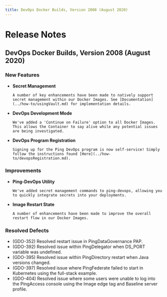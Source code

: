 ```yaml
---
title: DevOps Docker Builds, Version 2008 (August 2020)
---
```

# Release Notes

## DevOps Docker Builds, Version 2008 (August 2020)

### New Features

- **Secret Management**

      A number of key enhancements have been made to natively support secret management within our Docker Images. See [Documentation](../how-to/usingVault.md) for implementation details.

- **DevOps Development Mode**

      We've added a 'Continue on Failure' option to all Docker Images. This allows the Container to say alive while any potential issues are being investigated.

- **DevOps Program Registration**

      Signing up for the Ping DevOps program is now self-service! Simply follow the instructions found [Here](../how-to/devopsRegistration.md).

### Improvements

- **Ping-DevOps Utility**

      We've added secret management commands to ping-devops, allowing you to quickly integrate secrets into your deployments.

- **Image Restart State**

      A number of enhancements have been made to improve the overall restart flow in our Docker Images.

### Resolved Defects

- (GDO-352) Resolved restart issue in PingDataGovernance PAP.
- (GDO-392) Resolved issue within PingDelegator when DS_PORT variable was undefined.
- (GDO-395) Resolved issue within PingDirectory restart when Java versions changed.
- (GDO-397) Resolved issue where PingFederate failed to start in Kubernetes using the full-stack example.
- (GDO-404) Resolved issue where some users were unable to log into the PingAccess console using the Image edge tag and Baseline server profile.
